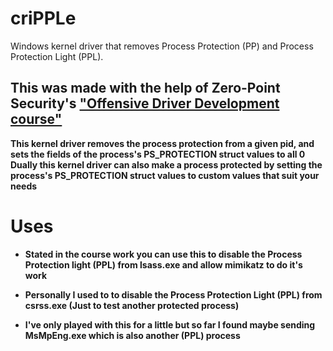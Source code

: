 # criPPLe
Windows kernel driver that removes Process Protection (PP) and Process Protection Light (PPL).

## This was made with the help of Zero-Point Security's ["Offensive Driver Development course"](https://training.zeropointsecurity.co.uk/courses/offensive-driver-development)

**This kernel driver removes the process protection from a given pid, and sets the fields of the process's PS_PROTECTION struct values to all 0**
**Dually this kernel driver can also make a process protected by setting the process's PS_PROTECTION struct values to custom values that suit your needs**

# Uses

- **Stated in the course work you can use this to disable the Process Protection light (PPL) from lsass.exe and allow mimikatz to do it's work**

- **Personally I used to to disable the Process Protection Light (PPL) from csrss.exe (Just to test another protected process)**

- **I've only played with this for a little but so far I found maybe sending MsMpEng.exe which is also another (PPL) process**

